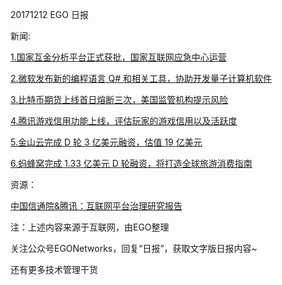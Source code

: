 20171212 EGO 日报

新闻:


[1.国家互金分析平台正式获批，国家互联网应急中心运营](http://jw.chinanews.com/jwview/content.jsp?id=114999&classify=zw)

[2.微软发布新的编程语言 Q# 和相关工具，协助开发量子计算机软件](http://www.cnbeta.com/articles/soft/678805.htm)

[3.比特币期货上线首日熔断三次，美国监管机构提示风险](http://tech.sina.com.cn/i/2017-12-12/doc-ifyppemf6452439.shtml)

[4.腾讯游戏信用功能上线，评估玩家的游戏信用以及活跃度](https://www.huxiu.com/article/225555.html)

[5.金山云完成 D 轮 3 亿美元融资，估值 19 亿美元](http://tech.sina.com.cn/it/2017-12-12/doc-ifyppemf6493526.shtml)

[6.蚂蜂窝完成 1.33 亿美元 D 轮融资，将打造全球旅游消费指南](https://www.chinaventure.com.cn/cmsmodel/news/detail/321814.shtml)

资源：

[中国信通院&腾讯：互联网平台治理研究报告](http://www.199it.com/archives/662546.html)

注：上述内容来源于互联网，由EGO整理

关注公众号EGONetworks，回复“日报”，获取文字版日报内容~

还有更多技术管理干货
